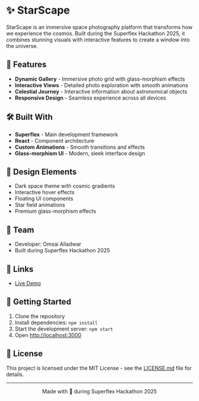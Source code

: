 # ✨ StarScape

StarScape is an immersive space photography platform that transforms how we experience the cosmos. Built during the Superflex Hackathon 2025, it combines stunning visuals with interactive features to create a window into the universe.

## 🚀 Features

- **Dynamic Gallery** - Immersive photo grid with glass-morphism effects
- **Interactive Views** - Detailed photo exploration with smooth animations
- **Celestial Journey** - Interactive information about astronomical objects
- **Responsive Design** - Seamless experience across all devices

## 🛠️ Built With

- **Superflex** - Main development framework
- **React** - Component architecture
- **Custom Animations** - Smooth transitions and effects
- **Glass-morphism UI** - Modern, sleek interface design

## 🎨 Design Elements

- Dark space theme with cosmic gradients
- Interactive hover effects
- Floating UI components
- Star field animations
- Premium glass-morphism effects



## 🌟 Team

- Developer: Omsai Alladwar
- Built during Superflex Hackathon 2025

## 🔗 Links

- [Live Demo](https://star-scape-gules.vercel.app/)



## 🚀 Getting Started

1. Clone the repository
2. Install dependencies: `npm install`
3. Start the development server: `npm start`
4. Open [http://localhost:3000](http://localhost:3000)

## 📝 License

This project is licensed under the MIT License - see the [LICENSE.md](LICENSE.md) file for details.

---

<p align="center">Made with 💫 during Superflex Hackathon 2025</p>

